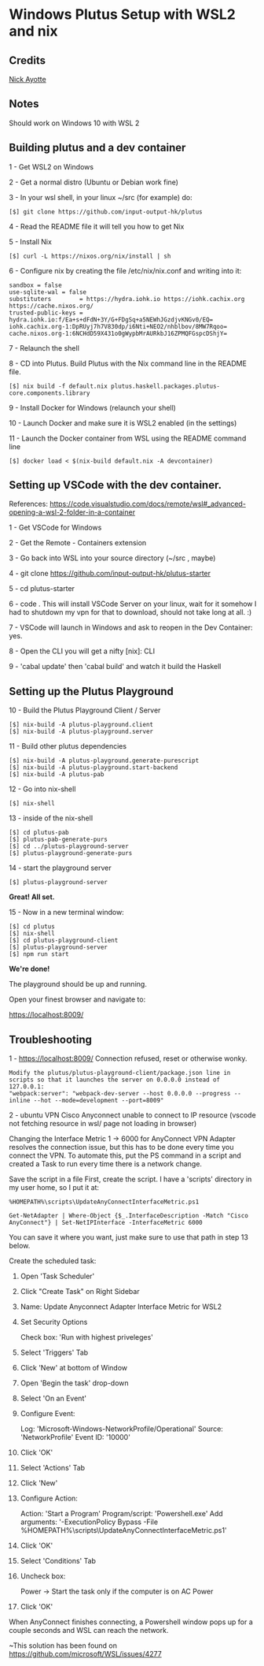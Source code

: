 # Windows Plutus Setup with WSL2 and nix

## Credits
[Nick Ayotte](https://github.com/nicolasayotte)

## Notes

Should work on Windows 10 with WSL 2

## Building plutus and a dev container

1 - Get WSL2 on Windows

2 - Get a normal distro (Ubuntu or Debian work fine)

3 - In your wsl shell, in your linux ~/src (for example) do:

    [$] git clone https://github.com/input-output-hk/plutus

4 - Read the README file it will tell you how to get Nix

5 - Install Nix

    [$] curl -L https://nixos.org/nix/install | sh

6 - Configure nix by creating the file /etc/nix/nix.conf and writing into it:

    sandbox = false
    use-sqlite-wal = false
    substituters        = https://hydra.iohk.io https://iohk.cachix.org https://cache.nixos.org/
    trusted-public-keys = hydra.iohk.io:f/Ea+s+dFdN+3Y/G+FDgSq+a5NEWhJGzdjvKNGv0/EQ= iohk.cachix.org-1:DpRUyj7h7V830dp/i6Nti+NEO2/nhblbov/8MW7Rqoo= cache.nixos.org-1:6NCHdD59X431o0gWypbMrAURkbJ16ZPMQFGspcDShjY=

7 - Relaunch the shell

8 - CD into Plutus. Build Plutus with the Nix command line in the README file. 

    [$] nix build -f default.nix plutus.haskell.packages.plutus-core.components.library

9 - Install Docker for Windows (relaunch your shell)

10 - Launch Docker and make sure it is WSL2 enabled (in the settings)

11 - Launch the Docker container from WSL using the README command line

    [$] docker load < $(nix-build default.nix -A devcontainer)

## Setting up VSCode with the dev container.

References:
https://code.visualstudio.com/docs/remote/wsl#_advanced-opening-a-wsl-2-folder-in-a-container

1 - Get VSCode for Windows

2 - Get the Remote - Containers extension

3 - Go back into WSL into your source directory (~/src , maybe)

4 - git clone https://github.com/input-output-hk/plutus-starter

5 - cd plutus-starter

6 - code .
    This will install VSCode Server on your linux, wait for it
    somehow I had to shutdown my vpn for that to download, should
    not take long at all. :)

7 - VSCode will launch in Windows and ask to reopen in the Dev Container: yes.

8 - Open the CLI you will get a nifty [nix]: CLI

9 - 'cabal update' then 'cabal build' and watch it build the Haskell


## Setting up the Plutus Playground

10 - Build the Plutus Playground Client / Server

    [$] nix-build -A plutus-playground.client
    [$] nix-build -A plutus-playground.server

11 - Build other plutus dependencies

    [$] nix-build -A plutus-playground.generate-purescript
    [$] nix-build -A plutus-playground.start-backend
    [$] nix-build -A plutus-pab

12 - Go into nix-shell

    [$] nix-shell

13 - inside of the nix-shell

    [$] cd plutus-pab
    [$] plutus-pab-generate-purs
    [$] cd ../plutus-playground-server
    [$] plutus-playground-generate-purs

14 - start the playground server

    [$] plutus-playground-server


**Great! All set.**


15 - Now in a new terminal window:

    [$] cd plutus
    [$] nix-shell
    [$] cd plutus-playground-client
    [$] plutus-playground-server
    [$] npm run start

**We're done!**

The playground should be up and running.

Open your finest browser and navigate to:

[https://localhost:8009/](https://localhost:8009/)

## Troubleshooting

1 - [https://localhost:8009/](https://localhost:8009/) Connection refused, reset or otherwise wonky.

    Modify the plutus/plutus-playground-client/package.json line in scripts so that it launches the server on 0.0.0.0 instead of 127.0.0.1:
	"webpack:server": "webpack-dev-server --host 0.0.0.0 --progress --inline --hot --mode=development --port=8009"

2 - ubuntu VPN Cisco Anyconnect unable to connect to IP resource (vscode not fetching resource in wsl/ page not loading in browser)

Changing the Interface Metric 1 -> 6000 for AnyConnect VPN Adapter resolves the connection issue, but this has to be done every time you connect the VPN.
To automate this, put the PS command in a script and created a Task to run every time there is a network change.

Save the script in a file
First, create the script. I have a 'scripts' directory in my user home, so I put it at:

    %HOMEPATH%\scripts\UpdateAnyConnectInterfaceMetric.ps1

    Get-NetAdapter | Where-Object {$_.InterfaceDescription -Match "Cisco AnyConnect"} | Set-NetIPInterface -InterfaceMetric 6000

You can save it where you want, just make sure to use that path in step 13 below.

Create the scheduled task:
1. Open 'Task Scheduler'

2. Click "Create Task" on Right Sidebar

3. Name: Update Anyconnect Adapter Interface Metric for WSL2

4. Set Security Options

    Check box: 'Run with highest priveleges'

5. Select 'Triggers' Tab

6. Click 'New' at bottom of Window

7. Open 'Begin the task' drop-down

8. Select 'On an Event'

9. Configure Event:

    Log: 'Microsoft-Windows-NetworkProfile/Operational'
    Source: 'NetworkProfile'
    Event ID: '10000'
10. Click 'OK'

11. Select 'Actions' Tab

12. Click 'New'

13. Configure Action:

    Action: 'Start a Program'
    Program/script: 'Powershell.exe'
    Add arguments: '-ExecutionPolicy Bypass -File %HOMEPATH%\scripts\UpdateAnyConnectInterfaceMetric.ps1'
14. Click 'OK'

15. Select 'Conditions' Tab

16. Uncheck box:

    Power -> Start the task only if the computer is on AC Power

17. Click 'OK'

When AnyConnect finishes connecting, a Powershell window pops up for a couple seconds and WSL can reach the network.

~This solution has been found on https://github.com/microsoft/WSL/issues/4277 



